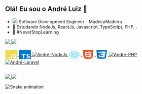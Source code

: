 ## Olá! Eu sou o André Luiz 👋

- <img height="14em" src="https://user-images.githubusercontent.com/51085904/145732783-9e2aedbd-18b9-4037-8e75-ce15645280fd.png"/> Software Development Engineer - MadeiraMadeira
- 📖 Estudando NodeJs, ReactJs, Javascript, TypeScript, PHP...
- 🚀 #NeverStopLearning

<div>
  <a href="https://github.com/andreluizmicro">
  <img height="180em" src="https://github-readme-stats.vercel.app/api?username=andreluizmicro&show_icons=true&theme=dark&include_all_commits=true&count_private=true"/>
  <img height="180em" src="https://github-readme-stats.vercel.app/api/top-langs/?username=andreluizmicro&layout=compact&langs_count=7&theme=dark"/>
</div>

<div style="display: inline_block"><br>
  <img align="center" alt="André-Js" height="30" width="40" src="https://raw.githubusercontent.com/devicons/devicon/master/icons/javascript/javascript-plain.svg">
  <img align="center" alt="André-Ts" height="30" width="40" src="https://raw.githubusercontent.com/devicons/devicon/master/icons/typescript/typescript-plain.svg">
  <img align="center" alt="André-NodeJs" height="40" width="50" src="https://cdn.jsdelivr.net/gh/devicons/devicon/icons/nodejs/nodejs-original.svg">
  <img align="center" alt="André-React" height="30" width="40" src="https://raw.githubusercontent.com/devicons/devicon/master/icons/react/react-original.svg">
  <img align="center" alt="André-HTML" height="30" width="40" src="https://raw.githubusercontent.com/devicons/devicon/master/icons/html5/html5-original.svg">
  <img align="center" alt="André-CSS" height="30" width="40" src="https://raw.githubusercontent.com/devicons/devicon/master/icons/css3/css3-original.svg">
  <img align="center" alt="André-PHP" height="70" width="70" src="https://cdn.jsdelivr.net/gh/devicons/devicon/icons/php/php-original.svg">
  <img align="center" alt="André-Laravel" height="45" width="45" src="https://cdn.jsdelivr.net/gh/devicons/devicon/icons/laravel/laravel-plain-wordmark.svg">
</div>
  
##
  
  <div> 
   
<a href="https://www.linkedin.com/in/andr%C3%A9-luiz-763062146/" target="_blank"><img src="https://img.shields.io/badge/-LinkedIn-%230077B5?style=for-the-badge&logo=linkedin&logoColor=white" target="_blank">
</a>
<a href = "mailto:andreluizmicro@gmail.com"><img src="https://img.shields.io/badge/-Gmail-%23333?style=for-the-badge&logo=gmail&logoColor=white" target="_blank"></a>
    
 
![Snake animation](https://github.com/andreluizmicro/andreluizmicro/blob/output/github-contribution-grid-snake.svg)
  
</div>
